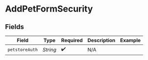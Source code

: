 # AddPetFormSecurity


## Fields

| Field              | Type               | Required           | Description        | Example            |
| ------------------ | ------------------ | ------------------ | ------------------ | ------------------ |
| `petstoreAuth`     | *String*           | :heavy_check_mark: | N/A                |                    |